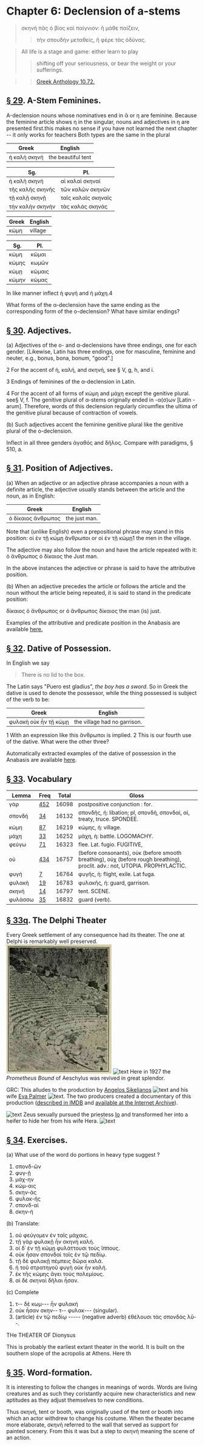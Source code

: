 # Chapter 6: Declension of a-stems



> σκηνὴ πᾶς ὁ βίος καὶ παίγνιον: ἢ μάθε παίζειν,
>> τὴν σπουδὴν μεταθείς, ἢ φέρε τὰς ὀδύνας.

> All life is a stage and  game: either learn to play
>> shifting off your seriousness, or bear the weight or your sufferings.


>> [Greek Anthology 10.72.](https://www.perseus.tufts.edu/hopper/text?doc=Perseus%3Atext%3A2008.01.0475%3Abook%3D10%3Achapter%3D72)




## [§ 29](#para29). Α-Stem Feminines.


Α-declension nouns whose
nominatives end in ᾱ or η are feminine. Because the
feminine article shows η in the singular, nouns and adjectives in η are presented first.<note n="GRC">this makes no sense if you have not learned the next chapter -- it only works for teachers</note> Both types are the same
in the plural

| Greek | English | 
| --- | -- | 
|  ἡ καλὴ σκηνή  |  the beautiful tent  |


| Sg. | Pl. | 
| --- | --- 
| ἡ καλὴ σκηνή | αἱ καλαὶ σκηναί | 
| τῆς καλῆς σκηνῆς | τῶν καλῶν σκηνῶν | 
| τῇ καλῇ σκηνῇ | ταῖς καλαῖς σκηναῖς | 
| τὴν καλὴν σκηνήν | τὰς καλὰς σκηνάς | 


| Greek | English | 
| --- | -- | 
|  κώμη  |  village  |

| Sg. | Pl. | 
| --- | --- 
| κώμη | κῶμαι | 
| κώμης | κωμῶν | 
| κώμῃ | κώμαις | 
| κώμην | κώμας | 



In like manner inflect ἡ φυγή and ἡ μάχη.4



What forms of the α-declension have the same ending as the corresponding form of the ο-declension? What have similar endings?

## [§ 30](#para30). Adjectives.


(a) Adjectives of the ο- and α-declensions have three endings, one for each gender. [Likewise,
Latin has three endings, one for masculine, feminine and neuter, e.g., bonus, bona, bonum, "good".]


2 For the accent of ἡ, καλή, and σκηνή, see § V, g, h, and i.

3 Endings of feminines of the α-declension in Latin.

4 For the accent of all forms of κώμη and μάχη except the genitive plural.
see§ V, f. The genitive plural of α-stems originally ended in -α(σ)ων [Latin
-arum]. Therefore, words of this declension regularly circumflex the ultima
of the genitive plural because of contraction of vowels.



<pb n="16"/>

(b) Such adjectives accent the feminine genitive plural
like the genitive plural of the o-declension.

Inflect in all three genders ἀγαθός and δῆλος. Compare with paradigms, § 510, a.

## [§ 31](#para31). Position of Adjectives.


(a) When an adjective or
an adjective phrase accompanies a noun with a definite
article, the adjective usually stands between the article
and the noun, as in English:

| Greek | English | 
| --- | -- | 
|  ὁ δίκαιος ἄνθρωπος  |  the just man.  |


Note that (unlike English) even a prepositional phrase
may stand in this position:
οἱ ἐν τῇ κώμῃ ἄνθρωποι or οἱ ἐν τῇ κώμῃ1 the men in the village.



The adjective may also follow the noun and have the article repeated with it:
ὁ ἄνθρωπος ὁ δίκαιος the Just man.




In the above instances the adjective or phrase is said to
have the attributive position.




(b) When an adjective precedes the article or follows
the article and the noun without the article being repeated, it is said to stand in the predicate position:




δίκαιος ὁ ἄνθρωπος or ὁ ἄνθρωπος δίκαιος the man (is) just. 



Examples of the attributive and predicate position in the Anabasis are available [here.](https://github.com/gregorycrane/CrosbySchaeffer2.0/blob/main/chaps/vocpassages/attribsdelc12.md)

## [§ 32](#para32). Dative of Possession.


In English we say
>  There is no lid to the box.<br/>

The Latin says "Puero est gladius", *the boy has a sword*.
So in Greek the dative is used to denote
the possessor, while the thing possessed is subject of the
verb to be:

| Greek | English | 
| --- | -- | 
|  φυλακὴ οὐκ ἦν τῇ κώμῃ  |  the village had no garrison.  |




1 With an expression like this ἄνθρωποι is implied.
2 This is our fourth use of the dative. What were the other three?



Automatically extracted examples of the dative of possession in the Anabasis are available [here](https://github.com/gregorycrane/CrosbySchaeffer2.0/blob/main/chaps/vocpassages/datposs.md).



<pb n="17"/>


## [§ 33](#para33). Vocabulary



| Lemma | Freq | Total | Gloss |
| --- | --- | --- | -- |
| γάρ | [452](https://github.com/gregorycrane/CrosbySchaeffer2.0/tree/main/chaps/vocpassages/γάρ.md) | 16098 | postpositive conjunction : for. 
| σπονδή | [34](https://github.com/gregorycrane/CrosbySchaeffer2.0/tree/main/chaps/vocpassages/σπονδή.md) | 16132 | σπονδῆς, ἡ: libation; pl, σπονδή, σπονδαί, αἱ, treaty, truce. SPONDEE.
| κώμη | [87](https://github.com/gregorycrane/CrosbySchaeffer2.0/tree/main/chaps/vocpassages/κώμη.md) | 16219 | κώμης, ἡ: village. 
| μάχη | [33](https://github.com/gregorycrane/CrosbySchaeffer2.0/tree/main/chaps/vocpassages/μάχη.md) | 16252 | μάχη, ἡ: battle. LOGOMACHY. 
| φεύγω | [71](https://github.com/gregorycrane/CrosbySchaeffer2.0/tree/main/chaps/vocpassages/φεύγω.md) | 16323 | flee. Lat. fugio. FUGITIVE,
| οὐ | [434](https://github.com/gregorycrane/CrosbySchaeffer2.0/tree/main/chaps/vocpassages/οὐ.md) | 16757 | (before consonants), οὐκ (before smooth breathing), οὐχ (before rough breathing), proclit. adv.: not, UTOPIA. PROPHYLACTIC.
| φυγή | [7](https://github.com/gregorycrane/CrosbySchaeffer2.0/tree/main/chaps/vocpassages/φυγή.md) | 16764 | φυγῆς, ἡ: flight, exile. Lat fuga.
| φυλακή | [19](https://github.com/gregorycrane/CrosbySchaeffer2.0/tree/main/chaps/vocpassages/φυλακή.md) | 16783 | φυλακῆς, ἡ: guard, garrison.
| σκηνή | [14](https://github.com/gregorycrane/CrosbySchaeffer2.0/tree/main/chaps/vocpassages/σκηνή.md) | 16797 | tent. SCENE. 
| φυλάσσω | [35](https://github.com/gregorycrane/CrosbySchaeffer2.0/tree/main/chaps/vocpassages/φυλάττω.md) | 16832 | guard (verb).



## [§ 33q](#para33q). The Delphi Theater


Every Greek settlement of any consequence had its theater. The one at Delphi is remarkably well preserved.
![text](https://github.com/gregorycrane/CrosbySchaeffer2.0/blob/main/chaps/images/DelphiTheater.jpg?raw=true)
![text](https://upload.wikimedia.org/wikipedia/commons/thumb/9/91/Delfoi8.jpg/1280px-Delfoi8.jpg)
Here in 1927 the *Prometheus Bound* of Aeschylus was revived in great splendor.


GRC: This alludes to the production by [Angelos Sikelianos](https://en.wikipedia.org/wiki/Angelos_Sikelianos) ![text](https://upload.wikimedia.org/wikipedia/commons/8/8d/Sikelianos.jpg) and his wife [Eva Palmer](https://en.wikipedia.org/wiki/Eva_Palmer-Sikelianos) ![text](https://press.princeton.edu/sites/default/files/styles/hero_square/public/image/2021-02/Eva%20Palmer%20Sikelianos%20Hero.png?itok=mOJELVUg). The two producers created a documentary of this production ([described in IMDB](https://www.imdb.com/title/tt0232478) and [available at the Internet Archive](https://archive.org/details/prometheus-2020)).


![text](https://www.bsa.ac.uk/wp-content/uploads/2018/11/Eleni-Sikelianos-From-Delphi-1927.jpeg) Zeus sexually pursued the priestess [Io](https://en.wikipedia.org/wiki/Io_(mythology)) and transformed her into a heifer to hide her from his wife Hera. ![text](https://apolloncamping.gr/images/speasyimagegallery/albums/13/images/aeschylus-prometheus-bound.-first-delphic-festivals-1927.jpeg)



## [§ 34](#para34). Exercises.




(a) What use of the word do portions in heavy type suggest ?

1. σπονδ-ῶν 
2. φυγ-ῇ 
3. μάχ-ην 
4. κώμ-αις 
5. σκην-άς 
6. φυλακ-ῆς 
7. σπονδ-αί 
8. σκην-ή 

(b) Translate:

1. οὐ φεύγομεν ἐν ταῖς μάχαις. 
2. τῇ γὰρ φυλακῇ ἦν σκηνὴ καλή.
3. οἱ δ᾽ ἐν τῇ κώμῃ φυλάττουσι τοὺς ἵππους.
4. οὐκ ἦσαν σπονδαὶ τοῖς ἐν τῷ πεδίῳ. 
5. τῇ δὲ φυλακῇ πέμπεις δῶρα καλά. 
6. ἡ τοῦ στρατηγοῦ φυγὴ οὐκ ἦν καλή.
7. ἐκ τῆς κώμης ἄγει τοὺς πολεμίους. 
8. αἱ δὲ σκηναὶ δῆλαι ἧσαν.



(c) Complete

1. τ-- δὲ κωμ--- ἦν φυλακή
2. οὐκ ἦσαν σκην-- τ-- φυλακ--- (singular).
3. (article) ἐν τῷ πεδίῳ ----- (negative adverb) ἐθέλουσι τὰς σπονδὰς λῡ--.

<pb n="18"/>
THe THEATER OF Dionysus

This is probably the earliest extant theater in the world. It is built on the
southern slope of the acropolis at Athens. Here th

## [§ 35](#para35). Word-formation.


It is interesting to follow the
changes in meanings of words. Words are living creatures and as such they coristantly acquire new characteristics and new aptitudes as they adjust themselves to new conditions.

Thus σκηνή, tent or booth, was originally used of the tent or
booth into which an actor withdrew to change his costume.
When the theater became more elaborate, σκηνή referred to the
wall that served as support for painted scenery. From this it
was but a step to σκηνή meaning the scene of an action.

<pb n="19"/>




